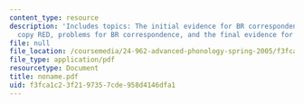 ```yaml
---
content_type: resource
description: 'Includes topics: The initial evidence for BR correspondence, does base
  copy RED, problems for BR correspondence, and the final evidence for BR correspondence.'
file: null
file_location: /coursemedia/24-962-advanced-phonology-spring-2005/f3fca1c23f2197357cde958d4146dfa1_noname.pdf
file_type: application/pdf
resourcetype: Document
title: noname.pdf
uid: f3fca1c2-3f21-9735-7cde-958d4146dfa1
---
```

